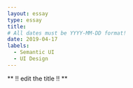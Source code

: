 ```yaml
---
layout: essay
type: essay
title: 
# All dates must be YYYY-MM-DD format!
date: 2019-04-17
labels:
  - Semantic UI
  - UI Design
---
```





** !! edit the title !! **
